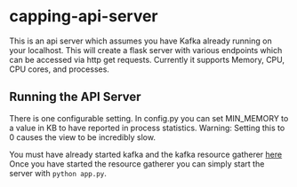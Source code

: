 # capping-api-server
This is an api server which assumes you have Kafka already running on your localhost. This will create a flask server
with various endpoints which can be accessed via http get requests. Currently it supports Memory, CPU, CPU cores, and 
processes.

## Running the API Server
There is one configurable setting. In config.py you can set MIN_MEMORY to a value in KB to have reported in process statistics.
Warning: Setting this to 0 causes the view to be incredibly slow. 

You must have already started kafka and the kafka resource gatherer [here](https://github.com/jonathansavas/marist-mscs710-capping-project/tree/adding-modules)
Once you have started the resource gatherer you can simply start the server with `python app.py`.
